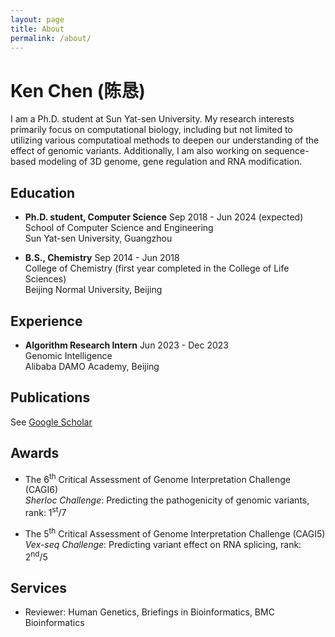 ```yaml
---
layout: page
title: About
permalink: /about/
---
```


# Ken Chen (陈恳)  

I am a Ph.D. student at Sun Yat-sen University. My research interests primarily focus on computational biology, including but not limited to utilizing various computatioal methods to deepen our understanding of the effect of genomic variants. Additionally, I am also working on sequence-based modeling of 3D genome, gene regulation and RNA modification.


## Education  

- **Ph.D. student, Computer Science**  Sep 2018 - Jun 2024 (expected)  
    School of Computer Science and Engineering  
    Sun Yat-sen University, Guangzhou  

- **B.S., Chemistry**  Sep 2014 - Jun 2018  
    College of Chemistry (first year completed in the College of Life Sciences)  
    Beijing Normal University, Beijing  


## Experience  

- **Algorithm Research Intern** Jun 2023 - Dec 2023  
    Genomic Intelligence  
    Alibaba DAMO Academy, Beijing


## Publications  
See [Google Scholar](https://scholar.google.com/citations?user=FIWeSakAAAAJ&hl=en)


## Awards  

- The 6<sup>th</sup> Critical Assessment of Genome Interpretation Challenge (CAGI6)  
*Sherloc Challenge*: Predicting the pathogenicity of genomic variants, rank: 1<sup>st</sup>/7

- The 5<sup>th</sup> Critical Assessment of Genome Interpretation Challenge (CAGI5)  
*Vex-seq Challenge*: Predicting variant effect on RNA splicing, rank: 2<sup>nd</sup>/5


## Services  
- Reviewer: Human Genetics, Briefings in Bioinformatics, BMC Bioinformatics

